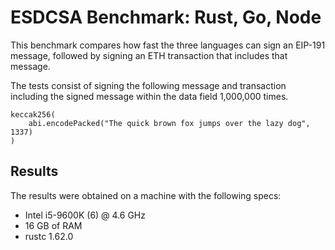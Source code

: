 # ESDCSA Benchmark: Rust, Go, Node

This benchmark compares how fast the three languages can sign an EIP-191 message,
followed by signing an ETH transaction that includes that message.

The tests consist of signing the following message and transaction including
the signed message within the data field 1,000,000 times.

```solidity
keccak256(
    abi.encodePacked("The quick brown fox jumps over the lazy dog", 1337)
)
```

## Results 

The results were obtained on a machine with the following specs:

- Intel i5-9600K (6) @ 4.6 GHz
- 16 GB of RAM
- rustc 1.62.0
